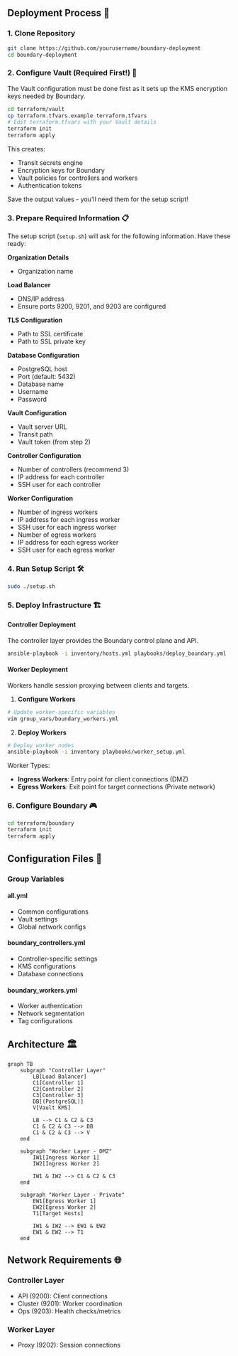 ## Deployment Process 🎯

### 1. Clone Repository
```bash
git clone https://github.com/yourusername/boundary-deployment
cd boundary-deployment
```

### 2. Configure Vault (Required First!) 🔐
The Vault configuration must be done first as it sets up the KMS encryption keys needed by Boundary.

```bash
cd terraform/vault
cp terraform.tfvars.example terraform.tfvars
# Edit terraform.tfvars with your Vault details
terraform init
terraform apply
```

This creates:
- Transit secrets engine
- Encryption keys for Boundary
- Vault policies for controllers and workers
- Authentication tokens

Save the output values - you'll need them for the setup script!

### 3. Prepare Required Information 📋

The setup script (`setup.sh`) will ask for the following information. Have these ready:

**Organization Details**
- Organization name

**Load Balancer**
- DNS/IP address
- Ensure ports 9200, 9201, and 9203 are configured

**TLS Configuration**
- Path to SSL certificate
- Path to SSL private key

**Database Configuration**
- PostgreSQL host
- Port (default: 5432)
- Database name
- Username
- Password

**Vault Configuration**
- Vault server URL
- Transit path
- Vault token (from step 2)

**Controller Configuration**
- Number of controllers (recommend 3)
- IP address for each controller
- SSH user for each controller

**Worker Configuration**
- Number of ingress workers
- IP address for each ingress worker
- SSH user for each ingress worker
- Number of egress workers
- IP address for each egress worker
- SSH user for each egress worker

### 4. Run Setup Script 🛠️
```bash
sudo ./setup.sh
```

### 5. Deploy Infrastructure 🏗️

#### Controller Deployment
The controller layer provides the Boundary control plane and API.

```bash
ansible-playbook -i inventory/hosts.yml playbooks/deploy_boundary.yml --ask-vault-pass
```

#### Worker Deployment
Workers handle session proxying between clients and targets.

1. **Configure Workers**
```bash
# Update worker-specific variables
vim group_vars/boundary_workers.yml
```

2. **Deploy Workers**
```bash
# Deploy worker nodes
ansible-playbook -i inventory playbooks/worker_setup.yml
```

Worker Types:
- **Ingress Workers**: Entry point for client connections (DMZ)
- **Egress Workers**: Exit point for target connections (Private network)

### 6. Configure Boundary 🎮

```bash
cd terraform/boundary
terraform init
terraform apply
```

## Configuration Files 📝

### Group Variables

#### all.yml
- Common configurations
- Vault settings
- Global network configs

#### boundary_controllers.yml
- Controller-specific settings
- KMS configurations
- Database connections

#### boundary_workers.yml
- Worker authentication
- Network segmentation
- Tag configurations

## Architecture 🏛️

```mermaid
graph TB
    subgraph "Controller Layer"
        LB[Load Balancer]
        C1[Controller 1]
        C2[Controller 2]
        C3[Controller 3]
        DB[(PostgreSQL)]
        V[Vault KMS]
        
        LB --> C1 & C2 & C3
        C1 & C2 & C3 --> DB
        C1 & C2 & C3 --> V
    end

    subgraph "Worker Layer - DMZ"
        IW1[Ingress Worker 1]
        IW2[Ingress Worker 2]
        
        IW1 & IW2 --> C1 & C2 & C3
    end

    subgraph "Worker Layer - Private"
        EW1[Egress Worker 1]
        EW2[Egress Worker 2]
        T1[Target Hosts]
        
        IW1 & IW2 --> EW1 & EW2
        EW1 & EW2 --> T1
    end
```

## Network Requirements 🌐

### Controller Layer
- API (9200): Client connections
- Cluster (9201): Worker coordination
- Ops (9203): Health checks/metrics

### Worker Layer
- Proxy (9202): Session connections